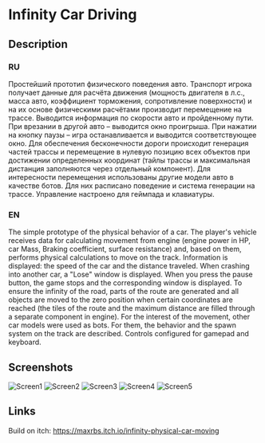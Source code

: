 # Infinity Car Driving
## Description
### RU
Простейший прототип физического поведения авто. 
Транспорт игрока получает данные для расчёта движения (мощность двигателя в л.с., масса авто, коэффициент торможения, сопротивление поверхности) и на их основе физическими расчётами производит перемещение на трассе.
Выводится информация по скорости авто и пройденному пути. При врезании в другой авто – выводится окно проигрыша. При нажатии на кнопку паузы – игра останавливается и выводится соответствующее окно.
Для обеспечения бесконечности дороги происходит генерация частей трассы и перемещение в нулевую позицию всех объектов при достижении определенных координат (тайлы трассы и максимальная дистанция заполняются через отдельный компонент).
Для интересности перемещения использованы другие модели авто в качестве ботов. Для них расписано поведение и система генерации на трассе. 
Управление настроено для геймпада и клавиатуры. 
### EN
The simple prototype of the physical behavior of a car.
The player's vehicle receives data  for calculating movement from engine (engine power in HP, car Mass, Braking coefficient, surface resistance) and, based on them, performs physical calculations to move on the track.
Information is displayed: the speed of the car and the distance traveled. When crashing into another car, a "Lose" window is displayed. When you press the pause button, the game stops and the corresponding window is displayed.
To ensure the infinity of the road, parts of the route are generated and all objects are moved to the zero position when certain coordinates are reached (the tiles of the route and the maximum distance are filled through a separate component in engine).
For the interest of the movement, other car models were used as bots. For them, the behavior and the spawn system on the track are described. 
Controls configured for gamepad and keyboard.
## Screenshots
![Screen1](/Sharing/Screenshots/1.png)
![Screen2](/Sharing/Screenshots/2.png)
![Screen3](/Sharing/Screenshots/3.png)
![Screen4](/Sharing/Screenshots/4.png)
![Screen5](/Sharing/Screenshots/5.png)

## Links
Build on itch: https://maxrbs.itch.io/infinity-physical-car-moving